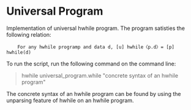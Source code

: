 # Universal Program

Implementation of universal hwhile program. The program satisties the following relation:

        For any hwhile programp and data d, [u] hwhile〈p.d〉= [p] hwhile(d)

To run the script, run the following command on the command line:
> hwhile universal_program.while "concrete syntax of an hwhile program"

The concrete syntax of an hwhile program can be found by using the unparsing feature of hwhile on an hwhile program.

